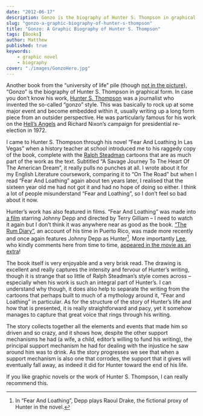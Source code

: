 ```yaml
---
date: "2012-06-17"
description: Gonzo is the biography of Hunter S. Thompson in graphical form. In case you don’t know his work, Hunter S. Thompson was a journalist who invented the so-called “gonzo” style.
slug: "gonzo-a-graphic-biography-of-hunter-s-thompson" 
title: "Gonzo: A Graphic Biography of Hunter S. Thompson"
tags: [Books]
author: Matthew
published: true
keywords:
    - graphic novel
    - biography
cover: "./images/GonzoHero.jpg"
---
```


Another book from the “university of life” pile (though [not in the picture](reading-list-mid-april-2012)), “Gonzo” is the biography of Hunter S. Thompson in graphical form. In case you don’t know his work, [Hunter S. Thompson](http://en.wikipedia.org/wiki/Hunter_S._Thompson) was a journalist who invented the so-called “gonzo” style. This was basically to rock up at some major event and become embedded within it, usually writing up a long form piece from an outsider perspective. He was particularly famous for his work on the [Hell’s Angels](http://en.wikipedia.org/wiki/Hell%27s_Angels:_The_Strange_and_Terrible_Saga_of_the_Outlaw_Motorcycle_Gangs) and Richard Nixon’s campaign for presidential re-election in 1972.

I came to Hunter S. Thompson through his novel “Fear And Loathing In Las Vegas” when a history teacher at school introduced me to his raggedy copy of the book, complete with the [Ralph Steadman](http://www.ralphsteadman.com/01gonzo.asp) cartoons that are as much part of the work as the text. Subtitled “A Savage Journey To The Heart Of The American Dream”, it really pulls no punches at all. I wrote about it for my English Literature coursework, comparing it to “On The Road” but when I read “Fear And Loathing” again about ten years later, I realised that the sixteen year old me had not got it and had no hope of doing so either. I think a lot of people misunderstand “Fear and Loathing”, so I don’t feel so bad about it now.

Hunter’s work has also featured in films. “Fear And Loathing” was made into [a film](http://www.imdb.com/title/tt0120669/) starring Johnny Depp and directed by Terry Gilliam – I need to watch it again but I don’t think it was anywhere near as good as the book. [“The Rum Diary”](http://www.imdb.com/title/tt0376136/), an account of his time in Puerto Rico, was made more recently and once again features Johnny Depp as Hunter[^1]. More importantly [Lee](http://narami.wordpress.com/), who kindly comments here from time to time, [appeared in the movie as an extra](http://narami.wordpress.com/2011/08/26/its-finally-here-the-trailer-of-rum-diary-or-that-movie-i-was-in/)!

The book itself is very enjoyable and a very brisk read. The drawing is excellent and really captures the intensity and fervour of Hunter’s writing, though it is strange that so little of Ralph Steadman’s style comes across – especially when his work is such an integral part of Hunter’s. I can understand why though, it does also help to separate the writing from the cartoons that perhaps built to much of a mythology around it, “Fear and Loathing” in particular. As for the structure of the story of Hunter’s life and how that is presented, it is really straightforward and pacy, yet it somehow manages to capture that great voice that rings through his writing.

The story collects together all the elements and events that made him so driven and so crazy, and it shows how, despite the other support mechanisms he had (a wife, a child, editor’s willing to fund his writing), the principal support mechanism he had for dealing with the injustice he saw around him was to drink. As the story progresses we see that when a support mechanism is also one that corrodes, the support that it gives will eventually fall away, as indeed it did for Hunter toward the end of his life.

If you like graphic novels or the work of Hunter S. Thompson, I can really recommend this.

[^1]: In “Fear And Loathing”, Depp plays Raoul Drake, the fictional proxy of Hunter in the novel.